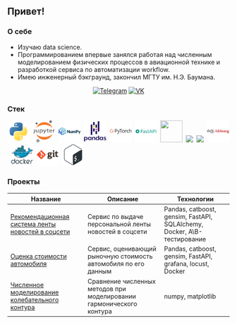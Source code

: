 ## Привет!

### О себе
- Изучаю data science.
- Программированием впервые занялся работая над численным моделированием физических процессов в авиационной технике и разработкой сервиса по автоматизации workflow.
- Имею инженерный бэкграунд, закончил МГТУ им. Н.Э. Баумана.

<div align="center">
  
  <a href="">[![Telegram](https://img.shields.io/badge/-Telegram-27A7E7?style=for-the-badge&logo=telegram)](https://t.me/Ivan_Litvinov_92)</a>
  <a href="">[![VK](https://img.shields.io/badge/VK-blue?logo=VK&logoColor=white&style=for-the-badge)](https://vk.com/ivan_litvinov)</a>

</div>

### Стек

<div>
<img src="https://raw.githubusercontent.com/devicons/devicon/1119b9f84c0290e0f0b38982099a2bd027a48bf1/icons/python/python-original.svg" width="50" height="50">&nbsp;
<img src="https://raw.githubusercontent.com/devicons/devicon/1119b9f84c0290e0f0b38982099a2bd027a48bf1/icons/jupyter/jupyter-original-wordmark.svg" width="50" height="50">&nbsp;
<img src="https://raw.githubusercontent.com/devicons/devicon/1119b9f84c0290e0f0b38982099a2bd027a48bf1/icons/numpy/numpy-original-wordmark.svg" height="50">&nbsp;
<img src="https://raw.githubusercontent.com/devicons/devicon/1119b9f84c0290e0f0b38982099a2bd027a48bf1/icons/pandas/pandas-original-wordmark.svg" height="50">&nbsp;
<img src="https://raw.githubusercontent.com/devicons/devicon/1119b9f84c0290e0f0b38982099a2bd027a48bf1/icons/pytorch/pytorch-original-wordmark.svg" height="50">&nbsp;
<img src="https://raw.githubusercontent.com/devicons/devicon/1119b9f84c0290e0f0b38982099a2bd027a48bf1/icons/fastapi/fastapi-plain-wordmark.svg" height="50">&nbsp;
<img src="https://cdn-icons-png.flaticon.com/512/5486/5486426.png" width="50" height="50">&nbsp;
<img src="https://github.com/Litvinov-Ivan/Litvinov-Ivan/assets/84906946/0bb6fe61-2828-4b26-979b-9ec3f54de370" height="50">&nbsp;
<img src="https://upload.wikimedia.org/wikipedia/commons/d/de/AirflowLogo.png" height="50">&nbsp;
<img src="https://raw.githubusercontent.com/devicons/devicon/1119b9f84c0290e0f0b38982099a2bd027a48bf1/icons/sqlalchemy/sqlalchemy-original-wordmark.svg"  height="50">&nbsp;
<img src="https://raw.githubusercontent.com/devicons/devicon/1119b9f84c0290e0f0b38982099a2bd027a48bf1/icons/docker/docker-original-wordmark.svg"  height="50">&nbsp;
<img src="https://raw.githubusercontent.com/devicons/devicon/1119b9f84c0290e0f0b38982099a2bd027a48bf1/icons/git/git-original-wordmark.svg" height="50">&nbsp;
<img src="https://raw.githubusercontent.com/devicons/devicon/1119b9f84c0290e0f0b38982099a2bd027a48bf1/icons/bash/bash-original.svg" height="50">&nbsp;
</div>

### Проекты

|Название        | Описание        | Технологии|
|----------------|-----------------|-----------|
|[Рекомендационная система ленты новостей в соцсети](https://github.com/Litvinov-Ivan/posts-feed-recsys)|Сервис по выдаче персональной ленты новостей в соцсети|Pandas, catboost, gensim, FastAPI, SQLAlchemy, Docker, A\B-тестирование |
|[Оценка стоимости автомобиля](https://github.com/Litvinov-Ivan/CarValuationService)|Сервис, оценивающий рыночную стоимость автомобиля по его данным|Pandas, catboost, gensim, FastAPI, grafana, locust, Docker|
|[Численное моделирование колебательного контура](https://github.com/Litvinov-Ivan/lc_oscillator_model)|Сравнение численных методов при моделировании гармонического контура|numpy, matplotlib|
